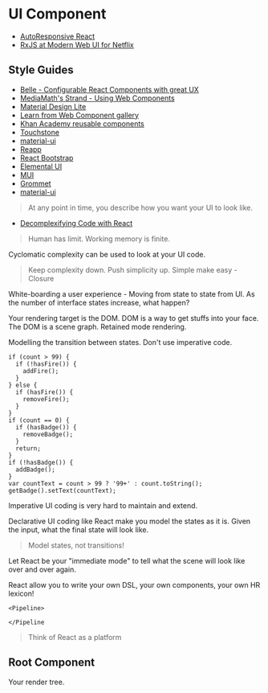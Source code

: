 # UI Component

* [AutoResponsive React](http://xudafeng.github.io/autoresponsive-react/)
* [RxJS at Modern Web UI for Netflix](https://www.youtube.com/watch?v=yk_6eU3Hcwo)

## Style Guides

* [Belle - Configurable React Components with great UX](http://nikgraf.github.io/belle/#/)
* [MediaMath's Strand - Using Web Components](http://mediamath.github.io/strand/)
* [Material Design Lite](http://www.getmdl.io/)
* [Learn from Web Component gallery](http://customelements.io/)
* [Khan Academy reusable components](http://khan.github.io/react-components/)
* [Touchstone](https://github.com/jedwatson/touchstonejs)
* [material-ui](http://material-ui.com/#/)
* [Reapp](http://reapp.io/)
* [React Bootstrap](https://react-bootstrap.github.io/components.html)
* [Elemental UI](http://elemental-ui.com/)
* [MUI](https://www.muicss.com/)
* [Grommet](http://grommet.io/docs/)
* [material-ui](https://github.com/firetix/material-ui)

> At any point in time, you describe how you want your UI to look like.

* [Decomplexifying Code with React](https://www.youtube.com/watch?list=PLYRxaDweTODWcfe6V7XMPn40pE6iNd9ij&v=rI0GQc__0SM)

> Human has limit. Working memory is finite.

Cyclomatic complexity can be used to look at your UI code.

> Keep complexity down. Push simplicity up.
> Simple make easy - Closure

White-boarding a user experience - Moving from state to state from UI. As the number of interface states increase, what happen?

Your rendering target is the DOM. DOM is a way to get stuffs into your face. The DOM is a scene graph. Retained mode rendering.

Modelling the transition between states. Don't use imperative code.

```
if (count > 99) {
  if (!hasFire()) {
    addFire();  }} else {
  if (hasFire()) {
    removeFire();  }}
if (count == 0) {
  if (hasBadge()) {
    removeBadge();  }
  return;}
if (!hasBadge()) {
  addBadge();}
var countText = count > 99 ? '99+' : count.toString();
getBadge().setText(countText);
```

Imperative UI coding is very hard to maintain and extend.

Declarative UI coding like React make you model the states as it is. Given the input, what the final state will look like.

> Model states, not transitions!

Let React be your "immediate mode" to tell what the scene will look like over and over again.

React allow you to write your own DSL, your own components, your own HR lexicon!

```
<Pipeline>

</Pipeline
```

> Think of React as a platform

## Root Component

Your render tree.